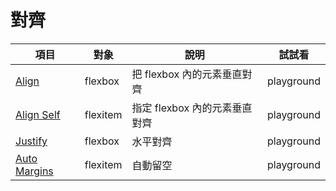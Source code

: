 # 對齊
| 項目                                                                | 對象     | 說明                          | 試試看|
| ------------------------------------------------------------------- | -------- | ----------------------------- |-|
| [Align](https://vuetifyjs.com/en/components/grids/#align)           | flexbox  | 把 flexbox 內的元素垂直對齊   |<a :href="url_align" target="_blank">playground</a>|
| [Align Self](https://vuetifyjs.com/en/styles/flex/#flex-align-self) | flexitem | 指定 flexbox 內的元素垂直對齊 |<a :href="url_align_self" target="_blank">playground</a>|
| [Justify](https://vuetifyjs.com/en/components/grids/#justify)       | flexbox  | 水平對齊                      |<a :href="url_justify" target="_blank">playground</a>|
| [Auto Margins](https://vuetifyjs.com/en/styles/flex/#auto-margins)  | flexitem | 自動留空                      |<a :href="url_auto_margin" target="_blank">playground</a>|
<script setup>
  const url_align = "https://play.vuetifyjs.com/#eNrNVNtOwzAM/RUrz6RjFJCoChLfQXnIOreNSNMqcQsT4t/x0o4VIU1TNaG+5OLYOSdHx3n5FN7lq+e2jfoORSJSwro1ivApswDpVvdhwcte5o0lpS06yI3y/jETm1L6zhUqR9krp5UlqDfyPhNjUShzzTsoo0vLBZ6Uo0yAbWTZEaHz4GlnkI8q1GVFCazvrtuPyQ0jtIFeFo3jRAvaQsyXJG+42+9/JYd0XyHSD8tWyRuoeeBEiAIVGYhAuhpzp2gcY7jjC3jPTzjIEE5HHTh2SXFytKzIEtQZmCxMHrTbJWjDNP5bmL+azFFhND6a4tiIMxqH68/qntP4B6/PJHCWQU8zCHaaCX8ZD+wjwwebribfrvi6EnEUR7dimNcP4vUbEJq3Yw=="
  const url_align_self = "https://play.vuetifyjs.com/#eNrtlcFugzAMhl8l8nmBdp16mBjSLnuJsYMJBiKFDCUGTZr27guldKNC03rooRKXxP5l/7K+g/36Cd6p+Llto74jeISEqWkNMqWZFSIpdH8IQthLXxPxmAmhDHr/lEEhS0MfosnlXuSV9J0rUZHs0Wm0nMFUX5Ouag4N281mUo/WP+Yn1wblvWjDk0H6MvjrMFcSH8v+0SfQ6MpKT6aUntGFSdJz6RK/v+b4nd88LLLFHFUQVlALoBRZJjdnNWorrgVcOYZPW5oDm9QV2QIy7Ph9jmtQVlSLK94Rq/p8yR/EawAbsvE2JvHpYsLXHeyiXfQA47/dw9s356hNsg=="
  const url_justify = "https://play.vuetifyjs.com/#eNrNlE1uwjAQha8ymnWdqE3FAqWVeo6mCyeZtCmJseyJIULcnYDJDysWsPDGHnuk994njeb7gNYU8ZfWkesI15gytbqRTJ+ZAkjL2l0KX0LRSGs/MixF1dAe/jvLddULy9IwtLlYQf4rbGcqWZBw0tRScYZXhUHDCftHxOMbwIlqawZBBbWCJMO5s95Qf24s/0b7Voo30MMxNycPuE01WcdX7xEn9mj34UiVwaENmR4HK0gxmeDYfKzH8aw+0+TEOyIV3nAu0z0LVpptF+C0LsM9C5UcqaYPFNWHu4c6V2k8bV08vmASJdE7+vt1hT8n8UaoAw=="
  const url_auto_margin = "https://play.vuetifyjs.com/#eNrlUkEKwkAM/ErI2bRopQdZBS9+wnpI21QL3bp0t4sg/t2tLeLBqyh4SWZgJmFg9le0XRFvjYl8L7hC5USbhp1sshZAlbV/gAA92ZOIg6Jha9cZllQ1cgGdUwr5kWzfVVwIee5qbl2Gk++NUzMtwIQRRLvhRh2eqniSfcn3yj+XGLQQ9+78f8l/NfHAxpar+Nl9vM0wiZJoieOep3i4A2WT/zA="
</script>
